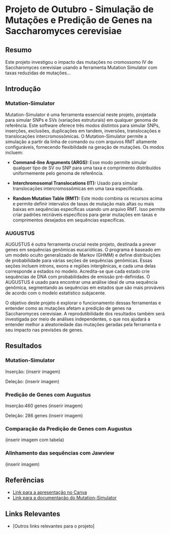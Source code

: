 # Projeto de Outubro - Simulação de Mutações e Predição de Genes na Saccharomyces cerevisiae

## Resumo

Este projeto investigou o impacto das mutações no cromossomo IV de Saccharomyces cerevisiae usando a ferramenta Mutation Simulator com taxas reduzidas de mutações...

## Introdução

### Mutation-Simulator

Mutation-Simulator é uma ferramenta essencial neste projeto, projetada para simular SNPs e SVs (variações estruturais) em qualquer genoma de referência. Este software oferece três modos distintos para simular SNPs, inserções, exclusões, duplicações em tandem, inversões, translocações e translocações intercromossômicas. O Mutation-Simulator permite a simulação a partir da linha de comando ou com arquivos RMT altamente configuráveis, fornecendo flexibilidade na geração de mutações. Os modos incluem:

- **Command-line Arguments (ARGS):** Esse modo permite simular qualquer tipo de SV ou SNP para uma taxa e comprimento distribuídos uniformemente pelo genoma de referência.

- **Interchromosomal Translocations (IT):** Usado para simular translocações intercromossômicas em uma taxa especificada.

- **Random Mutation Table (RMT):** Este modo combina os recursos acima e permite definir intervalos de taxas de mutação mais altas ou mais baixas em sequências específicas usando um arquivo RMT. Isso permite criar padrões recriáveis específicos para gerar mutações em taxas e comprimentos desejados em sequências específicas.

### AUGUSTUS

AUGUSTUS é outra ferramenta crucial neste projeto, destinada a prever genes em sequências genômicas eucarióticas. O programa é baseado em um modelo oculto generalizado de Markov (GHMM) e define distribuições de probabilidade para várias seções de sequências genômicas. Essas seções incluem introns, exons e regiões intergênicas, e cada uma delas corresponde a estados no modelo. Acredita-se que cada estado crie sequências de DNA com probabilidades de emissão pré-definidas. O AUGUSTUS é usado para encontrar uma análise ideal de uma sequência genômica, segmentando as sequências em estados que são mais prováveis de acordo com o modelo estatístico subjacente.

O objetivo deste projeto é explorar o funcionamento dessas ferramentas e entender como as mutações afetam a predição de genes na Saccharomyces cerevisiae. A reprodutibilidade dos resultados também será investigada por meio de análises independentes, o que nos ajudará a entender melhor a aleatoriedade das mutações geradas pela ferramenta e seu impacto nas previsões de genes.

## Resultados

### Mutation-Simulator

Inserção: (inserir imagem) 

Deleção: (inserir imagem)

### Predição de Genes com Augustus

Inserção:460 genes
(inserir imagem)

Deleção: 286 genes
(inserir imagem)

### Comparação da Predição de Genes com Augustus
(inserir imagem com tabela)

### Alinhamento das sequências com Jawview
(inserir imagem)

## Referências

- [Link para a apresentação no Canva](https://www.canva.com/design/DAFwD3R4CX4/DYeZCxnMPaZbSSSkukWbog/edit)
- [Link para a documentação do Mutation-Simulator](https://github.com/mkpython3/Mutation-Simulator)


## Links Relevantes

- [Outros links relevantes para o projeto]

